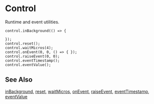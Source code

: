 # Control

Runtime and event utilities.

```cards
control.inBackground(() => {

});
control.reset();
control.waitMicros(4);
control.onEvent(0, 0, () => { });
control.raiseEvent(0, 0);
control.eventTimestamp();
control.eventValue();
```

## See Also

[inBackground](/reference/control/in-background), [reset](/reference/control/reset), [waitMicros](/reference/control/wait-micros), [onEvent](/reference/control/on-event), [raiseEvent](/reference/control/raise-event), [eventTimestamp](/reference/control/event-timestamp), [eventValue](/reference/control/event-value)